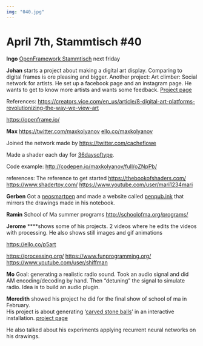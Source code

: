 ```yaml
---
img: "040.jpg"
---
```


# **April 7th, Stammtisch #40**

**Ingo**
[OpenFramework Stammtisch](https://www.meetup.com/fr-FR/openFrameworks-Berlin-Meetup/events/238249052/) next friday

**Johan**
starts a project about making a digital art display. Comparing to digital frames is ore pleasing and bigger.
Another project: Art climber: Social network for artists. He set up a facebook page and an instagram page. He wants to get to know more artists and wants some feedback. [Project page](http://www.artclimber.com/)

References:
https://creators.vice.com/en_us/article/8-digital-art-platforms-revolutionizing-the-way-we-view-art

https://openframe.io/

**Max**
https://twitter.com/maxkolyanov
[ello.co/maxkolyanov](https://t.co/JtUM21aegn)

Joined the network made by https://twitter.com/cacheflowe 

Made a shader each day for [36daysoftype](http://www.36daysoftype.com/).

Code example: http://codepen.io/maxkolyanov/full/oZNpPb/

references:
The reference to get started https://thebookofshaders.com/
https://www.shadertoy.com/
https://www.youtube.com/user/mari1234mari

**Gerben**
Got a [neosmartpen](http://www.neosmartpen.com/en/) and made a website called [penpub.ink](http://penpub.ink) that mirrors the drawings made in his notebook. 

**Ramin**
School of Ma summer programs
http://schoolofma.org/programs/

**Jerome**
****shows some of his projects.
2 videos where he edits the videos with processing. He also shows still images and gif animations

https://ello.co/p5art

https://processing.org/
https://www.funprogramming.org/
https://www.youtube.com/user/shiffman


**Mo**
Goal: generating a realistic radio sound. Took an audio signal and did AM encoding/decoding by hand. Then “detuning” the signal to simulate radio. Idea is to build an audio plugin.


**Meredith**
showed his project he did for the final show of school of ma in February.  
His project is about generating ‘[carved stone balls](https://www.google.de/search?q=carved+stone+ball&tbm=isch)’ in an interactive installation.
[project page](https://merediththomas.co.uk/what-do-we-share/)

He also talked about his experiments applying recurrent neural networks on his drawings.


